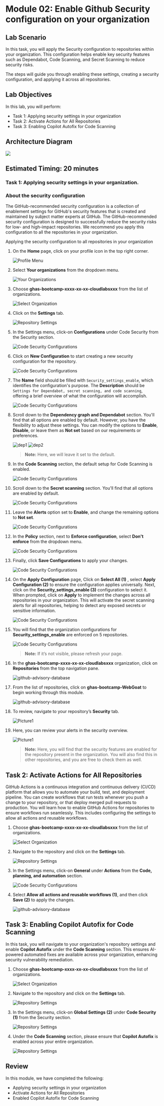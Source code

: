 # Module 02: Enable Github Security configuration on your organization

## Lab Scenario

In this task, you will apply the Security configuration to repositories within your organization. This configuration helps enable key security features such as Dependabot, Code Scanning, and Secret Scanning to reduce security risks.

The steps will guide you through enabling these settings, creating a security configuration, and applying it across all repositories.

## Lab Objectives
In this lab, you will perform:

- Task 1: Applying security settings in your organization
- Task 2: Activate Actions for All Repositories
- Task 3: Enabling Copilot Autofix for Code Scanning

## Architecture Diagram

![](../images/arch5.PNG)

## Estimated Timing: 20 minutes

### Task 1: Applying security settings in your organization.

### About the security configuration

The GitHub-recommended security configuration is a collection of enablement settings for GitHub's security features that is created and maintained by subject matter experts at GitHub. The GitHub-recommended security configuration is designed to successfully reduce the security risks for low- and high-impact repositories. We recommend you apply this configuration to all the repositories in your organization.

Applying the security configuration to all repositories in your organization

1. On the **Home** page, click on your profile icon in the top right corner.

   ![Profile Menu](../images/orgprofile.png)

1. Select **Your organizations** from the dropdown menu.

   ![Your Organizations](../images/org.png)

1. Choose **ghas-bootcamp-xxxx-xx-xx-cloudlabsxxx** from the list of organizations.

   ![Select Organization](../images/ghas-exercise1-4.png)

1. Click on the **Settings** tab.

   ![Repository Settings](../images/mod1org.png)

1. In the Settings menu, click-on **Configurations** under Code Security from the Security section.

   ![Code Security Configurations](../images/mod1org1.png)

1. Click on **New Configuration** to start creating a new security configuration for the repository.

   ![Code Security Configurations](../images/mod1org4.png)

1. The **Name** field should be filled with `Security_settings_enable`, which identifies the configuration's purpose. The **Description** should be `Settings for Dependabot, secret scanning, and code scanning`, offering a brief overview of what the configuration will accomplish.

   ![Code Security Configurations](../images/mod1org5.png)

1. Scroll down to the **Dependency graph and Dependabot** section. You'll find that all options are enabled by default. However, you have the flexibility to adjust these settings. You can modify the options to **Enable**, **Disable**, or leave them as **Not set** based on our requirements or preferences.

   ![dep1](../images/dep1.png)
   ![dep2](../images/dep3.png)

   >**Note:** Here, we will leave it set to the default.

1. In the **Code Scanning** section, the default setup for Code Scanning is enabled.

   ![Code Security Configurations](../images/codesec.png)

1. Scroll down to the **Secret scanning** section. You'll find that all options are enabled by default.

   ![Code Security Configurations](../images/mod1org6a.png)

1. Leave the **Alerts** option set to **Enable**, and change the remaining options to **Not set**.

   ![Code Security Configurations](../images/mod1org6.png)

1. In the **Policy** section, next to **Enforce configuration**, select **Don't enforce** from the dropdown menu.

   ![Code Security Configurations](../images/codesec4.png)

1. Finally, click **Save Configurations** to apply your changes.

   ![Code Security Configurations](../images/saveconf.png)

1. On the **Apply Configuration** page, Click on **Select All (1)** , select **Apply Configuration (2)** to ensure the configuration applies universally. Next, click on the **Security_settings_enable (3)** configuration to select it. When prompted, click on **Apply** to implement the changes across all repositories in your organization. This will activate the secret scanning alerts for all repositories, helping to detect any exposed secrets or sensitive information.

   ![Code Security Configurations](../images/a38.png)

1. You will find that the organization configurations for **Security_settings_enable** are enforced on 5 repositories.

   ![Code Security Configurations](../images/a39.png)

   >**Note:** If it’s not visible, please refresh your page.

1. In the **ghas-bootcamp-xxxx-xx-xx-cloudlabsxxx** organization, click on **Repositories** from the top navigation pane.

   ![github-advisory-database](../images/new-repo.png)

1. From the list of repositories, click on **ghas-bootcamp-WebGoat** to begin working through this module. 

   ![github-advisory-database](../images/mod3.1.png)

1. To review, navigate to your repository’s **Security** tab.

   ![Picture1](../images/security-tabat.png)

1. Here, you can review your alerts in the security overview.

   ![Picture1](../images/advance-scanning6atn.png)

   >**Note:** Here, you will find that the security features are enabled for the repository present in the organization. You will also find this in other repositories, and you are free to check them as well.

## Task 2: Activate Actions for All Repositories

GitHub Actions is a continuous integration and continuous delivery (CI/CD) platform that allows you to automate your build, test, and deployment pipeline. You can create workflows that run tests whenever you push a change to your repository, or that deploy merged pull requests to production. You will learn how to enable GitHub Actions for repositories to ensure workflows run seamlessly. This includes configuring the settings to allow all actions and reusable workflows.

1. Choose **ghas-bootcamp-xxxx-xx-xx-cloudlabsxxx** from the list of organizations.

   ![Select Organization](../images/ghas-exercise1-4.png)

1. Navigate to the repository and click on the **Settings** tab.

   ![Repository Settings](../images/mod1org.png)

1. In the Settings menu, click-on **General** under **Actions** from the **Code, planning, and automation** section.

   ![Code Security Configurations](../images/mod1org1n.png)

1. Select **Allow all actions and reusable workflows (1)**, and then click **Save (2)** to apply the changes.

   ![github-advisory-database](../images/actionsn.png)


## Task 3: Enabling Copilot Autofix for Code Scanning

In this task, you will navigate to your organization's repository settings and enable **Copilot Autofix** under the **Code Scanning** section. This ensures AI-powered automated fixes are available across your organization, enhancing security vulnerability remediation.

1. Choose **ghas-bootcamp-xxxx-xx-xx-cloudlabsxxx** from the list of organizations.

   ![Select Organization](../images/ghas-exercise1-4.png)

1. Navigate to the repository and click on the **Settings** tab.

   ![Repository Settings](../images/mod1org.png)

1. In the Settings menu, click-on **Global Settings (2)** under **Code Security (1)** from the Security section.

   ![Repository Settings](../images/mod1orga.png)

1. Under the **Code Scanning** section, please ensure that **Copilot Autofix** is enabled across your entire organization.

   ![Repository Settings](../images/mod1orgb.png)

## Review

In this module, we have completed the following:

- Applying security settings in your organization
- Activate Actions for All Repositories
- Enabled Copilot Autofix for Code Scanning
